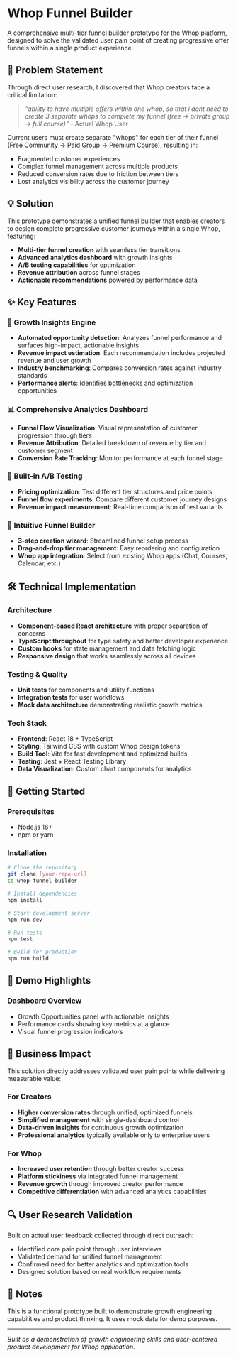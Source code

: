 # Whop Funnel Builder

A comprehensive multi-tier funnel builder prototype for the Whop platform, designed to solve the validated user pain point of creating progressive offer funnels within a single product experience.

## 🎯 Problem Statement

Through direct user research, I discovered that Whop creators face a critical limitation:

> *"ability to have multiple offers within one whop, so that i dont need to create 3 separate whops to complete my funnel (free -> private group -> full course)"* - Actual Whop User

Current users must create separate "whops" for each tier of their funnel (Free Community → Paid Group → Premium Course), resulting in:
- Fragmented customer experiences
- Complex funnel management across multiple products
- Reduced conversion rates due to friction between tiers
- Lost analytics visibility across the customer journey

## 💡 Solution

This prototype demonstrates a unified funnel builder that enables creators to design complete progressive customer journeys within a single Whop, featuring:

- **Multi-tier funnel creation** with seamless tier transitions
- **Advanced analytics dashboard** with growth insights
- **A/B testing capabilities** for optimization
- **Revenue attribution** across funnel stages
- **Actionable recommendations** powered by performance data

## ✨ Key Features

### 🚀 Growth Insights Engine
- **Automated opportunity detection**: Analyzes funnel performance and surfaces high-impact, actionable insights
- **Revenue impact estimation**: Each recommendation includes projected revenue and user growth
- **Industry benchmarking**: Compares conversion rates against industry standards
- **Performance alerts**: Identifies bottlenecks and optimization opportunities

### 📊 Comprehensive Analytics Dashboard
- **Funnel Flow Visualization**: Visual representation of customer progression through tiers
- **Revenue Attribution**: Detailed breakdown of revenue by tier and customer segment
- **Conversion Rate Tracking**: Monitor performance at each funnel stage

### 🧪 Built-in A/B Testing
- **Pricing optimization**: Test different tier structures and price points
- **Funnel flow experiments**: Compare different customer journey designs
- **Revenue impact measurement**: Real-time comparison of test variants

### 🎨 Intuitive Funnel Builder
- **3-step creation wizard**: Streamlined funnel setup process
- **Drag-and-drop tier management**: Easy reordering and configuration
- **Whop app integration**: Select from existing Whop apps (Chat, Courses, Calendar, etc.)

## 🛠 Technical Implementation

### Architecture
- **Component-based React architecture** with proper separation of concerns
- **TypeScript throughout** for type safety and better developer experience
- **Custom hooks** for state management and data fetching logic
- **Responsive design** that works seamlessly across all devices

### Testing & Quality
- **Unit tests** for components and utility functions
- **Integration tests** for user workflows
- **Mock data architecture** demonstrating realistic growth metrics

### Tech Stack
- **Frontend**: React 18 + TypeScript
- **Styling**: Tailwind CSS with custom Whop design tokens
- **Build Tool**: Vite for fast development and optimized builds
- **Testing**: Jest + React Testing Library
- **Data Visualization**: Custom chart components for analytics

## 🚀 Getting Started

### Prerequisites
- Node.js 16+ 
- npm or yarn

### Installation

```bash
# Clone the repository
git clone [your-repo-url]
cd whop-funnel-builder

# Install dependencies
npm install

# Start development server
npm run dev

# Run tests
npm test

# Build for production
npm run build
```

## 📸 Demo Highlights

### Dashboard Overview
- Growth Opportunities panel with actionable insights
- Performance cards showing key metrics at a glance
- Visual funnel progression indicators

## 🎯 Business Impact

This solution directly addresses validated user pain points while delivering measurable value:

### For Creators
- **Higher conversion rates** through unified, optimized funnels
- **Simplified management** with single-dashboard control
- **Data-driven insights** for continuous growth optimization
- **Professional analytics** typically available only to enterprise users

### For Whop
- **Increased user retention** through better creator success
- **Platform stickiness** via integrated funnel management
- **Revenue growth** through improved creator performance
- **Competitive differentiation** with advanced analytics capabilities

## 🔍 User Research Validation

Built on actual user feedback collected through direct outreach:
- Identified core pain point through user interviews
- Validated demand for unified funnel management
- Confirmed need for better analytics and optimization tools
- Designed solution based on real workflow requirements

## 📝 Notes

This is a functional prototype built to demonstrate growth engineering capabilities and product thinking. It uses mock data for demo purposes.

---

*Built as a demonstration of growth engineering skills and user-centered product development for Whop application.*

